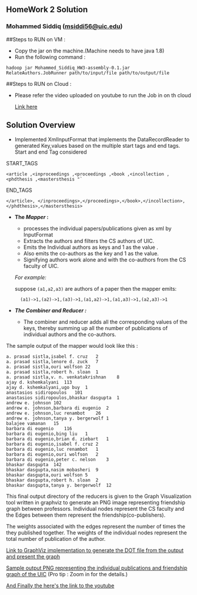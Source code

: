 ## HomeWork 2 Solution
### Mohammed Siddiq (msiddi56@uic.edu)


##Steps to RUN on VM :

- Copy the jar on the machine.(Machine needs to have java 1.8)
- Run the following command :

```
hadoop jar Mohammed_Siddiq_HW3-assembly-0.1.jar RelateAuthors.JobRunner path/to/input/file path/to/output/file
```

##Steps to RUN on Cloud :

- Please refer the video uploaded on youtube to run the Job in on th cloud
 
    [Link here](https://youtu.be/wea0r-EPSrY)



## Solution Overview

- Implemented XmlInputFormat that implements the DataRecordReader to generated Key,values based on the multiple start tags and end tags. Start and end Tag considered 

START_TAGS 

```
<article ,<inproceedings ,<proceedings ,<book ,<incollection ,<phdthesis ,<mastersthesis "`
```
END_TAGS 

```
</article>, </inproceedings>,</proceedings>,</book>,</incollection>,</phdthesis>,</mastersthesis>
```

- **The _Mapper_ :**
  -  processes the individual papers/publications given as xml by InputFormat 
  - Extracts the authors and filters the CS authors of UIC.
  - Emits the Individual authors as keys and 1 as the value .
  - Also emits the co-authors as the key and 1 as the value.
  - Signifying authors work alone and with the co-authors from the CS faculty of UIC.
  
  _For example:_
  
  suppose `(a1,a2,a3)` are authors of a paper then the mapper emits:
    
        (a1)->1,(a2)->1,(a3)->1,(a1,a2)->1,(a1,a3)->1,(a2,a3)->1
    
- **_The Combiner and Reducer :_** 
    
    - The combiner and reducer adds all the corresponding values of the keys, thereby summing up all the number of publications of individual authors and the co-authors.
    
The sample output of the mapper would look like this :
          
  ```a. prasad sistla	130
  a. prasad sistla,isabel f. cruz	2
  a. prasad sistla,lenore d. zuck	7
  a. prasad sistla,ouri wolfson	22
  a. prasad sistla,robert h. sloan	1
  a. prasad sistla,v. n. venkatakrishnan	8
  ajay d. kshemkalyani	113
  ajay d. kshemkalyani,ugo buy	1
  anastasios sidiropoulos	101
  anastasios sidiropoulos,bhaskar dasgupta	1
  andrew e. johnson	102
  andrew e. johnson,barbara di eugenio	2
  andrew e. johnson,luc renambot	26
  andrew e. johnson,tanya y. bergerwolf	1
  balajee vamanan	15
  barbara di eugenio	116
  barbara di eugenio,bing liu	1
  barbara di eugenio,brian d. ziebart	1
  barbara di eugenio,isabel f. cruz	2
  barbara di eugenio,luc renambot	1
  barbara di eugenio,ouri wolfson	2
  barbara di eugenio,peter c. nelson	3
  bhaskar dasgupta	142
  bhaskar dasgupta,nasim mobasheri	9
  bhaskar dasgupta,ouri wolfson	5
  bhaskar dasgupta,robert h. sloan	2
  bhaskar dasgupta,tanya y. bergerwolf	12
  ```
          
This final output directory of the reducers is given to the Graph Visualization tool written in graphviz to generate an PNG image representing friendship graph between professors. Individual nodes represent the CS faculty and the Edges between them represent the friendship(co-publishers).

The weights associated with the edges represent the number of times the they published together. The weights of the individual nodes represent the total number of publication of the author.

 [Link to GraphViz implementation to generate the DOT file from the output and present the graph](https://bitbucket.org/Iam_MohammedSiddiq/mohammed_siddiq_hw2_graphviz/src/master/)
 
 
 [Sample output PNG representing the individual publications and friendship graph of the UIC](https://drive.google.com/file/d/10s2qEnf3xRBm78Q2qkmKgWktAP9KrC2K/view?usp=sharing) 
 (Pro tip : Zoom in for the details.)
 

 
 [And Finally the here's the link to the youtube](https://youtu.be/wea0r-EPSrY)
 
 

